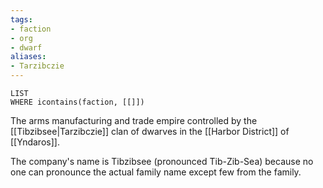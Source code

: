 ```yaml
---
tags:
- faction
- org
- dwarf
aliases:
- Tarzibczie
---
```

```dataview
LIST
WHERE icontains(faction, [[]])
```

The arms manufacturing and trade empire controlled by the [[Tibzibsee|Tarzibczie]] clan of dwarves in the [[Harbor District]] of [[Yndaros]].

The company's name is Tibzibsee (pronounced Tib-Zib-Sea) because no one can pronounce the actual family name except few from the family.